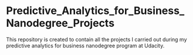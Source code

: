 # Predictive_Analytics_for_Business_Nanodegree_Projects
This repository is created to contain all the projects I carried out during my predictive analytics for business nanodegree program at Udacity.
